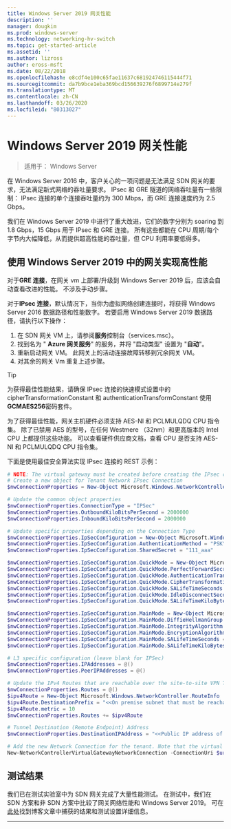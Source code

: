 ```yaml
---
title: Windows Server 2019 网关性能
description: ''
manager: dougkim
ms.prod: windows-server
ms.technology: networking-hv-switch
ms.topic: get-started-article
ms.assetid: ''
ms.author: lizross
author: eross-msft
ms.date: 08/22/2018
ms.openlocfilehash: e8cdf4e100c65fae11637c681924746115444f71
ms.sourcegitcommit: da7b9bce1eba369bcd156639276f6899714e279f
ms.translationtype: MT
ms.contentlocale: zh-CN
ms.lasthandoff: 03/26/2020
ms.locfileid: "80313027"
---
```

# <a name="windows-server-2019-gateway-performance"></a>Windows Server 2019 网关性能

>适用于： Windows Server


在 Windows Server 2016 中，客户关心的一项问题是无法满足 SDN 网关的要求，无法满足新式网络的吞吐量要求。 IPsec 和 GRE 隧道的网络吞吐量有一些限制： IPsec 连接的单个连接吞吐量约为 300 Mbps，而 GRE 连接速度约为 2.5 Gbps。

我们在 Windows Server 2019 中进行了重大改进，它们的数字分别为 soaring 到 1.8 Gbps，15 Gbps 用于 IPsec 和 GRE 连接。 所有这些都能在 CPU 周期/每个字节内大幅降低，从而提供超高性能的吞吐量，但 CPU 利用率要低得多。

## <a name="enable-high-performance-with-gateways-in-windows-server-2019"></a>使用 Windows Server 2019 中的网关实现高性能

对于**GRE 连接**，在网关 vm 上部署/升级到 Windows Server 2019 后，应该会自动查看改进的性能。 不涉及手动步骤。

对于**IPsec 连接**，默认情况下，当你为虚拟网络创建连接时，将获得 Windows Server 2016 数据路径和性能数字。 若要启用 Windows Server 2019 数据路径，请执行以下操作：

   1. 在 SDN 网关 VM 上，请参阅**服务**控制台（services.msc）。
   2. 找到名为 " **Azure 网关服务**" 的服务，并将 "启动类型" 设置为 "**自动**"。
   3. 重新启动网关 VM。
      此网关上的活动连接故障转移到冗余网关 VM。
   4. 对其余的网关 Vm 重复上述步骤。

>[!TIP]
>为获得最佳性能结果，请确保 IPsec 连接的快速模式设置中的 cipherTransformationConstant 和 authenticationTransformConstant 使用**GCMAES256**密码套件。
>
>为了获得最佳性能，网关主机硬件必须支持 AES-NI 和 PCLMULQDQ CPU 指令集。 除了已禁用 AES 的型号，在任何 Westmere （32nm）和更高版本的 Intel CPU 上都提供这些功能。 可以查看硬件供应商文档，查看 CPU 是否支持 AES-NI 和 PCLMULQDQ CPU 指令集。

下面是使用最佳安全算法实现 IPsec 连接的 REST 示例：

```PowerShell
# NOTE: The virtual gateway must be created before creating the IPsec connection. More details here.
# Create a new object for Tenant Network IPsec Connection  
$nwConnectionProperties = New-Object Microsoft.Windows.NetworkController.NetworkConnectionProperties   

# Update the common object properties  
$nwConnectionProperties.ConnectionType = "IPSec"   
$nwConnectionProperties.OutboundKiloBitsPerSecond = 2000000   
$nwConnectionProperties.InboundKiloBitsPerSecond = 2000000  

# Update specific properties depending on the Connection Type  
$nwConnectionProperties.IpSecConfiguration = New-Object Microsoft.Windows.NetworkController.IpSecConfiguration   
$nwConnectionProperties.IpSecConfiguration.AuthenticationMethod = "PSK"   
$nwConnectionProperties.IpSecConfiguration.SharedSecret = "111_aaa"   

$nwConnectionProperties.IpSecConfiguration.QuickMode = New-Object Microsoft.Windows.NetworkController.QuickMode   
$nwConnectionProperties.IpSecConfiguration.QuickMode.PerfectForwardSecrecy = "PFS2048"   
$nwConnectionProperties.IpSecConfiguration.QuickMode.AuthenticationTransformationConstant = "GCMAES256"   
$nwConnectionProperties.IpSecConfiguration.QuickMode.CipherTransformationConstant = "GCMAES256"   
$nwConnectionProperties.IpSecConfiguration.QuickMode.SALifeTimeSeconds = 3600   
$nwConnectionProperties.IpSecConfiguration.QuickMode.IdleDisconnectSeconds = 500   
$nwConnectionProperties.IpSecConfiguration.QuickMode.SALifeTimeKiloBytes = 2000   

$nwConnectionProperties.IpSecConfiguration.MainMode = New-Object Microsoft.Windows.NetworkController.MainMode   
$nwConnectionProperties.IpSecConfiguration.MainMode.DiffieHellmanGroup = "Group2"   
$nwConnectionProperties.IpSecConfiguration.MainMode.IntegrityAlgorithm = "SHA256"   
$nwConnectionProperties.IpSecConfiguration.MainMode.EncryptionAlgorithm = "AES256"   
$nwConnectionProperties.IpSecConfiguration.MainMode.SALifeTimeSeconds = 28800
$nwConnectionProperties.IpSecConfiguration.MainMode.SALifeTimeKiloBytes = 2000   

# L3 specific configuration (leave blank for IPSec)  
$nwConnectionProperties.IPAddresses = @()   
$nwConnectionProperties.PeerIPAddresses = @()   

# Update the IPv4 Routes that are reachable over the site-to-site VPN Tunnel  
$nwConnectionProperties.Routes = @()   
$ipv4Route = New-Object Microsoft.Windows.NetworkController.RouteInfo   
$ipv4Route.DestinationPrefix = "<<On premise subnet that must be reachable over the VPN tunnel. Ex: 10.0.0.0/24>>"   
$ipv4Route.metric = 10   
$nwConnectionProperties.Routes += $ipv4Route   

# Tunnel Destination (Remote Endpoint) Address  
$nwConnectionProperties.DestinationIPAddress = "<<Public IP address of the On-Premise VPN gateway. Ex: 192.168.3.4>>"   

# Add the new Network Connection for the tenant. Note that the virtual gateway must be created before creating the IPsec connection. $uri is the REST URI of your deployment and must be in the form of “https://<REST URI>”  
New-NetworkControllerVirtualGatewayNetworkConnection -ConnectionUri $uri -VirtualGatewayId $virtualGW.ResourceId -ResourceId "Contoso_IPSecGW" -Properties $nwConnectionProperties -Force
```

## <a name="testing-results"></a>测试结果

我们已在测试实验室中为 SDN 网关完成了大量性能测试。 在测试中，我们在 SDN 方案和非 SDN 方案中比较了网关网络性能和 Windows Server 2019。 可在[此处](https://blogs.technet.microsoft.com/networking/2018/08/15/high-performance-gateways/)找到博客文章中捕获的结果和测试设置详细信息。

---